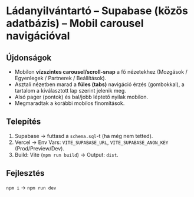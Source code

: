 
# Ládanyilvántartó – Supabase (közös adatbázis) – Mobil carousel navigációval

## Újdonságok
- Mobilon **vízszintes carousel/scroll-snap** a fő nézetekhez (Mozgások / Egyenlegek / Partnerek / Beállítások).
- Asztali nézetben marad a **füles (tabs)** navigáció érzés (gombokkal), a tartalom a kiválasztott lap szerint jelenik meg.
- Alsó pager (pontok) és bal/jobb léptető nyilak mobilon.
- Megmaradtak a korábbi mobilos finomítások.

## Telepítés
1) Supabase → futtasd a `schema.sql`-t (ha még nem tetted).
2) Vercel → Env Vars: `VITE_SUPABASE_URL`, `VITE_SUPABASE_ANON_KEY` (Prod/Preview/Dev).
3) Build: Vite (`npm run build`) → Output: `dist`.

## Fejlesztés
`npm i` → `npm run dev`
